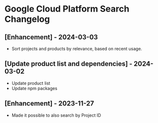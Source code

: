 # Google Cloud Platform Search Changelog

## [Enhancement] - 2024-03-03

- Sort projects and products by relevance, based on recent usage.

## [Update product list and dependencies] - 2024-03-02

- Update product list
- Update npm packages

## [Enhancement] - 2023-11-27

- Made it possible to also search by Project ID